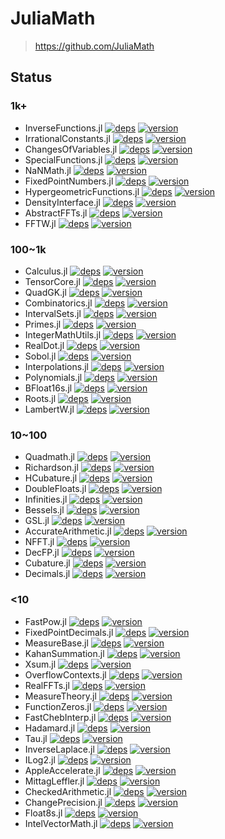 # JuliaMath

> https://github.com/JuliaMath

## Status

### 1k+

- InverseFunctions.jl
    [![deps](https://juliahub.com/docs/General/InverseFunctions/stable/deps.svg)](https://juliahub.com/ui/Packages/General/InverseFunctions?t=2)
    [![version](https://juliahub.com/docs/General/InverseFunctions/stable/version.svg)](https://juliahub.com/ui/Packages/General/InverseFunctions)
- IrrationalConstants.jl
    [![deps](https://juliahub.com/docs/General/IrrationalConstants/stable/deps.svg)](https://juliahub.com/ui/Packages/General/IrrationalConstants?t=2)
    [![version](https://juliahub.com/docs/General/IrrationalConstants/stable/version.svg)](https://juliahub.com/ui/Packages/General/IrrationalConstants)
- ChangesOfVariables.jl
    [![deps](https://juliahub.com/docs/General/ChangesOfVariables/stable/deps.svg)](https://juliahub.com/ui/Packages/General/ChangesOfVariables?t=2)
    [![version](https://juliahub.com/docs/General/ChangesOfVariables/stable/version.svg)](https://juliahub.com/ui/Packages/General/ChangesOfVariables)
- SpecialFunctions.jl
    [![deps](https://juliahub.com/docs/General/SpecialFunctions/stable/deps.svg)](https://juliahub.com/ui/Packages/General/SpecialFunctions?t=2)
    [![version](https://juliahub.com/docs/General/SpecialFunctions/stable/version.svg)](https://juliahub.com/ui/Packages/General/SpecialFunctions)
- NaNMath.jl
    [![deps](https://juliahub.com/docs/General/NaNMath/stable/deps.svg)](https://juliahub.com/ui/Packages/General/NaNMath?t=2)
    [![version](https://juliahub.com/docs/General/NaNMath/stable/version.svg)](https://juliahub.com/ui/Packages/General/NaNMath)
- FixedPointNumbers.jl
    [![deps](https://juliahub.com/docs/General/FixedPointNumbers/stable/deps.svg)](https://juliahub.com/ui/Packages/General/FixedPointNumbers?t=2)
    [![version](https://juliahub.com/docs/General/FixedPointNumbers/stable/version.svg)](https://juliahub.com/ui/Packages/General/FixedPointNumbers)
- HypergeometricFunctions.jl
    [![deps](https://juliahub.com/docs/General/HypergeometricFunctions/stable/deps.svg)](https://juliahub.com/ui/Packages/General/HypergeometricFunctions?t=2)
    [![version](https://juliahub.com/docs/General/HypergeometricFunctions/stable/version.svg)](https://juliahub.com/ui/Packages/General/HypergeometricFunctions)
- DensityInterface.jl
    [![deps](https://juliahub.com/docs/General/DensityInterface/stable/deps.svg)](https://juliahub.com/ui/Packages/General/DensityInterface?t=2)
    [![version](https://juliahub.com/docs/General/DensityInterface/stable/version.svg)](https://juliahub.com/ui/Packages/General/DensityInterface)
- AbstractFFTs.jl
    [![deps](https://juliahub.com/docs/General/AbstractFFTs/stable/deps.svg)](https://juliahub.com/ui/Packages/General/AbstractFFTs?t=2)
    [![version](https://juliahub.com/docs/General/AbstractFFTs/stable/version.svg)](https://juliahub.com/ui/Packages/General/AbstractFFTs)
- FFTW.jl
    [![deps](https://juliahub.com/docs/General/FFTW/stable/deps.svg)](https://juliahub.com/ui/Packages/General/FFTW?t=2)
    [![version](https://juliahub.com/docs/General/FFTW/stable/version.svg)](https://juliahub.com/ui/Packages/General/FFTW)


### 100~1k

- Calculus.jl
    [![deps](https://juliahub.com/docs/General/Calculus/stable/deps.svg)](https://juliahub.com/ui/Packages/General/Calculus?t=2)
    [![version](https://juliahub.com/docs/General/Calculus/stable/version.svg)](https://juliahub.com/ui/Packages/General/Calculus)
- TensorCore.jl
    [![deps](https://juliahub.com/docs/General/TensorCore/stable/deps.svg)](https://juliahub.com/ui/Packages/General/TensorCore?t=2)
    [![version](https://juliahub.com/docs/General/TensorCore/stable/version.svg)](https://juliahub.com/ui/Packages/General/TensorCore)
- QuadGK.jl
    [![deps](https://juliahub.com/docs/General/QuadGK/stable/deps.svg)](https://juliahub.com/ui/Packages/General/QuadGK?t=2)
    [![version](https://juliahub.com/docs/General/QuadGK/stable/version.svg)](https://juliahub.com/ui/Packages/General/QuadGK)
- Combinatorics.jl
    [![deps](https://juliahub.com/docs/General/Combinatorics/stable/deps.svg)](https://juliahub.com/ui/Packages/General/Combinatorics?t=2)
    [![version](https://juliahub.com/docs/General/Combinatorics/stable/version.svg)](https://juliahub.com/ui/Packages/General/Combinatorics)
- IntervalSets.jl
    [![deps](https://juliahub.com/docs/General/IntervalSets/stable/deps.svg)](https://juliahub.com/ui/Packages/General/IntervalSets?t=2)
    [![version](https://juliahub.com/docs/General/IntervalSets/stable/version.svg)](https://juliahub.com/ui/Packages/General/IntervalSets)
- Primes.jl
    [![deps](https://juliahub.com/docs/General/Primes/stable/deps.svg)](https://juliahub.com/ui/Packages/General/Primes?t=2)
    [![version](https://juliahub.com/docs/General/Primes/stable/version.svg)](https://juliahub.com/ui/Packages/General/Primes)
- IntegerMathUtils.jl
    [![deps](https://juliahub.com/docs/General/IntegerMathUtils/stable/deps.svg)](https://juliahub.com/ui/Packages/General/IntegerMathUtils?t=2)
    [![version](https://juliahub.com/docs/General/IntegerMathUtils/stable/version.svg)](https://juliahub.com/ui/Packages/General/IntegerMathUtils)
- RealDot.jl
    [![deps](https://juliahub.com/docs/General/RealDot/stable/deps.svg)](https://juliahub.com/ui/Packages/General/RealDot?t=2)
    [![version](https://juliahub.com/docs/General/RealDot/stable/version.svg)](https://juliahub.com/ui/Packages/General/RealDot)
- Sobol.jl
    [![deps](https://juliahub.com/docs/General/Sobol/stable/deps.svg)](https://juliahub.com/ui/Packages/General/Sobol?t=2)
    [![version](https://juliahub.com/docs/General/Sobol/stable/version.svg)](https://juliahub.com/ui/Packages/General/Sobol)
- Interpolations.jl
    [![deps](https://juliahub.com/docs/General/Interpolations/stable/deps.svg)](https://juliahub.com/ui/Packages/General/Interpolations?t=2)
    [![version](https://juliahub.com/docs/General/Interpolations/stable/version.svg)](https://juliahub.com/ui/Packages/General/Interpolations)
- Polynomials.jl
    [![deps](https://juliahub.com/docs/General/Polynomials/stable/deps.svg)](https://juliahub.com/ui/Packages/General/Polynomials?t=2)
    [![version](https://juliahub.com/docs/General/Polynomials/stable/version.svg)](https://juliahub.com/ui/Packages/General/Polynomials)
- BFloat16s.jl
    [![deps](https://juliahub.com/docs/General/BFloat16s/stable/deps.svg)](https://juliahub.com/ui/Packages/General/BFloat16s?t=2)
    [![version](https://juliahub.com/docs/General/BFloat16s/stable/version.svg)](https://juliahub.com/ui/Packages/General/BFloat16s)
- Roots.jl
    [![deps](https://juliahub.com/docs/General/Roots/stable/deps.svg)](https://juliahub.com/ui/Packages/General/Roots?t=2)
    [![version](https://juliahub.com/docs/General/Roots/stable/version.svg)](https://juliahub.com/ui/Packages/General/Roots)
- LambertW.jl
    [![deps](https://juliahub.com/docs/General/LambertW/stable/deps.svg)](https://juliahub.com/ui/Packages/General/LambertW?t=2)
    [![version](https://juliahub.com/docs/General/LambertW/stable/version.svg)](https://juliahub.com/ui/Packages/General/LambertW)


### 10~100
- Quadmath.jl
    [![deps](https://juliahub.com/docs/General/Quadmath/stable/deps.svg)](https://juliahub.com/ui/Packages/General/Quadmath?t=2)
    [![version](https://juliahub.com/docs/General/Quadmath/stable/version.svg)](https://juliahub.com/ui/Packages/General/Quadmath)
- Richardson.jl
    [![deps](https://juliahub.com/docs/General/Richardson/stable/deps.svg)](https://juliahub.com/ui/Packages/General/Richardson?t=2)
    [![version](https://juliahub.com/docs/General/Richardson/stable/version.svg)](https://juliahub.com/ui/Packages/General/Richardson)
- HCubature.jl
    [![deps](https://juliahub.com/docs/General/HCubature/stable/deps.svg)](https://juliahub.com/ui/Packages/General/HCubature?t=2)
    [![version](https://juliahub.com/docs/General/HCubature/stable/version.svg)](https://juliahub.com/ui/Packages/General/HCubature)
- DoubleFloats.jl
    [![deps](https://juliahub.com/docs/General/DoubleFloats/stable/deps.svg)](https://juliahub.com/ui/Packages/General/DoubleFloats?t=2)
    [![version](https://juliahub.com/docs/General/DoubleFloats/stable/version.svg)](https://juliahub.com/ui/Packages/General/DoubleFloats)
- Infinities.jl
    [![deps](https://juliahub.com/docs/General/Infinities/stable/deps.svg)](https://juliahub.com/ui/Packages/General/Infinities?t=2)
    [![version](https://juliahub.com/docs/General/Infinities/stable/version.svg)](https://juliahub.com/ui/Packages/General/Infinities)
- Bessels.jl
    [![deps](https://juliahub.com/docs/General/Bessels/stable/deps.svg)](https://juliahub.com/ui/Packages/General/Bessels?t=2)
    [![version](https://juliahub.com/docs/General/Bessels/stable/version.svg)](https://juliahub.com/ui/Packages/General/Bessels)
- GSL.jl
    [![deps](https://juliahub.com/docs/General/GSL/stable/deps.svg)](https://juliahub.com/ui/Packages/General/GSL?t=2)
    [![version](https://juliahub.com/docs/General/GSL/stable/version.svg)](https://juliahub.com/ui/Packages/General/GSL)
- AccurateArithmetic.jl
    [![deps](https://juliahub.com/docs/General/AccurateArithmetic/stable/deps.svg)](https://juliahub.com/ui/Packages/General/AccurateArithmetic?t=2)
    [![version](https://juliahub.com/docs/General/AccurateArithmetic/stable/version.svg)](https://juliahub.com/ui/Packages/General/AccurateArithmetic)
- NFFT.jl
    [![deps](https://juliahub.com/docs/General/NFFT/stable/deps.svg)](https://juliahub.com/ui/Packages/General/NFFT?t=2)
    [![version](https://juliahub.com/docs/General/NFFT/stable/version.svg)](https://juliahub.com/ui/Packages/General/NFFT)
- DecFP.jl
    [![deps](https://juliahub.com/docs/General/DecFP/stable/deps.svg)](https://juliahub.com/ui/Packages/General/DecFP?t=2)
    [![version](https://juliahub.com/docs/General/DecFP/stable/version.svg)](https://juliahub.com/ui/Packages/General/DecFP)
- Cubature.jl
    [![deps](https://juliahub.com/docs/General/Cubature/stable/deps.svg)](https://juliahub.com/ui/Packages/General/Cubature?t=2)
    [![version](https://juliahub.com/docs/General/Cubature/stable/version.svg)](https://juliahub.com/ui/Packages/General/Cubature)
- Decimals.jl
    [![deps](https://juliahub.com/docs/General/Decimals/stable/deps.svg)](https://juliahub.com/ui/Packages/General/Decimals?t=2)
    [![version](https://juliahub.com/docs/General/Decimals/stable/version.svg)](https://juliahub.com/ui/Packages/General/Decimals)


### <10

- FastPow.jl
    [![deps](https://juliahub.com/docs/General/FastPow/stable/deps.svg)](https://juliahub.com/ui/Packages/General/FastPow?t=2)
    [![version](https://juliahub.com/docs/General/FastPow/stable/version.svg)](https://juliahub.com/ui/Packages/General/FastPow)
- FixedPointDecimals.jl
    [![deps](https://juliahub.com/docs/General/FixedPointDecimals/stable/deps.svg)](https://juliahub.com/ui/Packages/General/FixedPointDecimals?t=2)
    [![version](https://juliahub.com/docs/General/FixedPointDecimals/stable/version.svg)](https://juliahub.com/ui/Packages/General/FixedPointDecimals)
- MeasureBase.jl
    [![deps](https://juliahub.com/docs/General/MeasureBase/stable/deps.svg)](https://juliahub.com/ui/Packages/General/MeasureBase?t=2)
    [![version](https://juliahub.com/docs/General/MeasureBase/stable/version.svg)](https://juliahub.com/ui/Packages/General/MeasureBase)
- KahanSummation.jl
    [![deps](https://juliahub.com/docs/General/KahanSummation/stable/deps.svg)](https://juliahub.com/ui/Packages/General/KahanSummation?t=2)
    [![version](https://juliahub.com/docs/General/KahanSummation/stable/version.svg)](https://juliahub.com/ui/Packages/General/KahanSummation)
- Xsum.jl
    [![deps](https://juliahub.com/docs/General/Xsum/stable/deps.svg)](https://juliahub.com/ui/Packages/General/Xsum?t=2)
    [![version](https://juliahub.com/docs/General/Xsum/stable/version.svg)](https://juliahub.com/ui/Packages/General/Xsum)
- OverflowContexts.jl
    [![deps](https://juliahub.com/docs/General/OverflowContexts/stable/deps.svg)](https://juliahub.com/ui/Packages/General/OverflowContexts?t=2)
    [![version](https://juliahub.com/docs/General/OverflowContexts/stable/version.svg)](https://juliahub.com/ui/Packages/General/OverflowContexts)
- RealFFTs.jl
    [![deps](https://juliahub.com/docs/General/RealFFTs/stable/deps.svg)](https://juliahub.com/ui/Packages/General/RealFFTs?t=2)
    [![version](https://juliahub.com/docs/General/RealFFTs/stable/version.svg)](https://juliahub.com/ui/Packages/General/RealFFTs)
- MeasureTheory.jl
    [![deps](https://juliahub.com/docs/General/MeasureTheory/stable/deps.svg)](https://juliahub.com/ui/Packages/General/MeasureTheory?t=2)
    [![version](https://juliahub.com/docs/General/MeasureTheory/stable/version.svg)](https://juliahub.com/ui/Packages/General/MeasureTheory)
- FunctionZeros.jl
    [![deps](https://juliahub.com/docs/General/FunctionZeros/stable/deps.svg)](https://juliahub.com/ui/Packages/General/FunctionZeros?t=2)
    [![version](https://juliahub.com/docs/General/FunctionZeros/stable/version.svg)](https://juliahub.com/ui/Packages/General/FunctionZeros)
- FastChebInterp.jl
    [![deps](https://juliahub.com/docs/General/FastChebInterp/stable/deps.svg)](https://juliahub.com/ui/Packages/General/FastChebInterp?t=2)
    [![version](https://juliahub.com/docs/General/FastChebInterp/stable/version.svg)](https://juliahub.com/ui/Packages/General/FastChebInterp)
- Hadamard.jl
    [![deps](https://juliahub.com/docs/General/Hadamard/stable/deps.svg)](https://juliahub.com/ui/Packages/General/Hadamard?t=2)
    [![version](https://juliahub.com/docs/General/Hadamard/stable/version.svg)](https://juliahub.com/ui/Packages/General/Hadamard)
- Tau.jl
    [![deps](https://juliahub.com/docs/General/Tau/stable/deps.svg)](https://juliahub.com/ui/Packages/General/Tau?t=2)
    [![version](https://juliahub.com/docs/General/Tau/stable/version.svg)](https://juliahub.com/ui/Packages/General/Tau)
- InverseLaplace.jl
    [![deps](https://juliahub.com/docs/General/InverseLaplace/stable/deps.svg)](https://juliahub.com/ui/Packages/General/InverseLaplace?t=2)
    [![version](https://juliahub.com/docs/General/InverseLaplace/stable/version.svg)](https://juliahub.com/ui/Packages/General/InverseLaplace)
- ILog2.jl
    [![deps](https://juliahub.com/docs/General/ILog2/stable/deps.svg)](https://juliahub.com/ui/Packages/General/ILog2?t=2)
    [![version](https://juliahub.com/docs/General/ILog2/stable/version.svg)](https://juliahub.com/ui/Packages/General/ILog2)
- AppleAccelerate.jl
    [![deps](https://juliahub.com/docs/General/AppleAccelerate/stable/deps.svg)](https://juliahub.com/ui/Packages/General/AppleAccelerate?t=2)
    [![version](https://juliahub.com/docs/General/AppleAccelerate/stable/version.svg)](https://juliahub.com/ui/Packages/General/AppleAccelerate)
- MittagLeffler.jl
    [![deps](https://juliahub.com/docs/General/MittagLeffler/stable/deps.svg)](https://juliahub.com/ui/Packages/General/MittagLeffler?t=2)
    [![version](https://juliahub.com/docs/General/MittagLeffler/stable/version.svg)](https://juliahub.com/ui/Packages/General/MittagLeffler)
- CheckedArithmetic.jl
    [![deps](https://juliahub.com/docs/General/CheckedArithmetic/stable/deps.svg)](https://juliahub.com/ui/Packages/General/CheckedArithmetic?t=2)
    [![version](https://juliahub.com/docs/General/CheckedArithmetic/stable/version.svg)](https://juliahub.com/ui/Packages/General/CheckedArithmetic)
- ChangePrecision.jl
    [![deps](https://juliahub.com/docs/General/ChangePrecision/stable/deps.svg)](https://juliahub.com/ui/Packages/General/ChangePrecision?t=2)
    [![version](https://juliahub.com/docs/General/ChangePrecision/stable/version.svg)](https://juliahub.com/ui/Packages/General/ChangePrecision)
- Float8s.jl
    [![deps](https://juliahub.com/docs/General/Float8s/stable/deps.svg)](https://juliahub.com/ui/Packages/General/Float8s?t=2)
    [![version](https://juliahub.com/docs/General/Float8s/stable/version.svg)](https://juliahub.com/ui/Packages/General/Float8s)
- IntelVectorMath.jl
    [![deps](https://juliahub.com/docs/General/IntelVectorMath/stable/deps.svg)](https://juliahub.com/ui/Packages/General/IntelVectorMath?t=2)
    [![version](https://juliahub.com/docs/General/IntelVectorMath/stable/version.svg)](https://juliahub.com/ui/Packages/General/IntelVectorMath)
